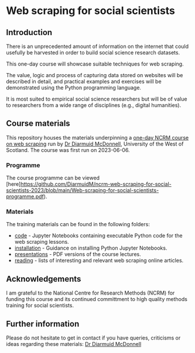 # Web scraping for social scientists

## Introduction

There is an unprecedented amount of information on the internet that could usefully be harvested in order to build social science research datasets.

This one-day course will showcase suitable techniques for web scraping.

The value, logic and process of capturing data stored on websites will be described in detail, and practical examples and exercises will be demonstrated using the Python programming language.

It is most suited to empirical social science researchers but will be of value to researchers from a wide range of disciplines (e.g., digital humanities).

## Course materials

This repository houses the materials underpinning a [one-day NCRM course on web scraping](https://www.ncrm.ac.uk/training/show.php?article=12808) run by [Dr Diarmuid McDonnell](https://www.uws.ac.uk/staff-directory/diarmuid-mcdonnell/), University of the West of Scotland. The course was first run on 2023-06-06.

### Programme

The course programme can be viewed [here]https://github.com/DiarmuidM/ncrm-web-scraping-for-social-scientists-2023/blob/main/Web-scraping-for-social-scientists-programme.pdf).

### Materials

The training materials can be found in the following folders:
* [code](./code) - Jupyter Notebooks containing executable Python code for the web scraping lessons.
* [installation](./installation) - Guidance on installing Python Jupyter Notebooks.
* [presentations](./presentations) - PDF versions of the course lectures.
* [reading](./reading) - lists of interesting and relevant web scraping online articles.

## Acknowledgements

I am grateful to the National Centre for Research Methods (NCRM) for funding this course and its continued committment to high quality methods training for social scientists.

## Further information

Please do not hesitate to get in contact if you have queries, criticisms or ideas regarding these materials: [Dr Diarmuid McDonnell](mailto:diarmuid.mcdonnell@uws.ac.uk)
